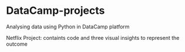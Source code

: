 # DataCamp-projects
Analysing data using Python in DataCamp platform

Netflix Project: containts code and three visual insights to represent the outcome
